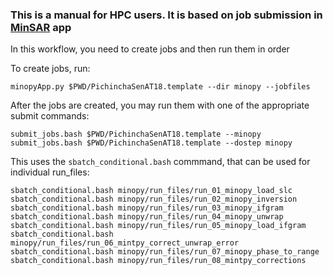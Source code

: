 ### This is a manual for HPC users. It is based on job submission in [MinSAR](https://github.com/geodesymiami/rsmas_insar) app

In this workflow, you need to create jobs and then run them in order

To create jobs, run:
```
minopyApp.py $PWD/PichinchaSenAT18.template --dir minopy --jobfiles
```
After the jobs are created, you may run them with one of the appropriate submit commands:
```
submit_jobs.bash $PWD/PichinchaSenAT18.template --minopy
submit_jobs.bash $PWD/PichinchaSenAT18.template --dostep minopy
```
This uses the `sbatch_conditional.bash` commmand, that can be used for individual run_files:

```
sbatch_conditional.bash minopy/run_files/run_01_minopy_load_slc 
sbatch_conditional.bash minopy/run_files/run_02_minopy_inversion
sbatch_conditional.bash minopy/run_files/run_03_minopy_ifgram
sbatch_conditional.bash minopy/run_files/run_04_minopy_unwrap
sbatch_conditional.bash minopy/run_files/run_05_minopy_load_ifgram
sbatch_conditional.bash minopy/run_files/run_06_mintpy_correct_unwrap_error 
sbatch_conditional.bash minopy/run_files/run_07_minopy_phase_to_range
sbatch_conditional.bash minopy/run_files/run_08_mintpy_corrections
```
